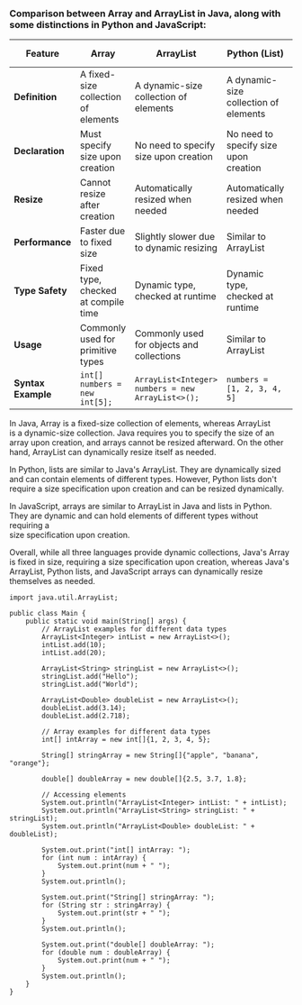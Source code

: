 ### Comparison between Array and ArrayList in Java, along with some distinctions in Python and JavaScript:
| Feature          | Array                                | ArrayList                                            | Python (List)                          | JavaScript (Array)                    |
|------------------|--------------------------------------|------------------------------------------------------|----------------------------------------|--------------------------------------|
| **Definition**   | A fixed-size collection of elements  | A dynamic-size collection of elements                | A dynamic-size collection of elements  | A dynamic-size collection of elements|
| **Declaration**  | Must specify size upon creation      | No need to specify size upon creation               | No need to specify size upon creation | No need to specify size upon creation|
| **Resize**       | Cannot resize after creation          | Automatically resized when needed                    | Automatically resized when needed     | Automatically resized when needed    |
| **Performance**  | Faster due to fixed size             | Slightly slower due to dynamic resizing              | Similar to ArrayList                   | Similar to ArrayList                  |
| **Type Safety**  | Fixed type, checked at compile time  | Dynamic type, checked at runtime                     | Dynamic type, checked at runtime       | Dynamic type, checked at runtime      |
| **Usage**        | Commonly used for primitive types    | Commonly used for objects and collections            | Similar to ArrayList                   | Similar to ArrayList                  |
|**Syntax Example**|`int[] numbers = new int[5];`|`ArrayList<Integer> numbers = new ArrayList<>();`|`numbers = [1, 2, 3, 4, 5]` |`let numbers = [1, 2, 3, 4, 5];` |



In Java, Array is a fixed-size collection of elements, whereas ArrayList   
is a dynamic-size collection. Java requires you to specify the size of an   
array upon creation, and arrays cannot be resized afterward. On the other   
hand, ArrayList can dynamically resize itself as needed.

In Python, lists are similar to Java's ArrayList. They are dynamically sized   
and can contain elements of different types. However, Python lists don't   
require a size specification upon creation and can be resized dynamically.

In JavaScript, arrays are similar to ArrayList in Java and lists in Python.   
They are dynamic and can hold elements of different types without requiring a   
size specification upon creation.

Overall, while all three languages provide dynamic collections, Java's Array   
is fixed in size, requiring a size specification upon creation, whereas Java's   
ArrayList, Python lists, and JavaScript arrays can dynamically resize themselves as needed.

```
import java.util.ArrayList;

public class Main {
    public static void main(String[] args) {
        // ArrayList examples for different data types
        ArrayList<Integer> intList = new ArrayList<>();
        intList.add(10);
        intList.add(20);
        
        ArrayList<String> stringList = new ArrayList<>();
        stringList.add("Hello");
        stringList.add("World");
        
        ArrayList<Double> doubleList = new ArrayList<>();
        doubleList.add(3.14);
        doubleList.add(2.718);
        
        // Array examples for different data types
        int[] intArray = new int[]{1, 2, 3, 4, 5};
        
        String[] stringArray = new String[]{"apple", "banana", "orange"};
        
        double[] doubleArray = new double[]{2.5, 3.7, 1.8};
        
        // Accessing elements
        System.out.println("ArrayList<Integer> intList: " + intList);
        System.out.println("ArrayList<String> stringList: " + stringList);
        System.out.println("ArrayList<Double> doubleList: " + doubleList);
        
        System.out.print("int[] intArray: ");
        for (int num : intArray) {
            System.out.print(num + " ");
        }
        System.out.println();
        
        System.out.print("String[] stringArray: ");
        for (String str : stringArray) {
            System.out.print(str + " ");
        }
        System.out.println();
        
        System.out.print("double[] doubleArray: ");
        for (double num : doubleArray) {
            System.out.print(num + " ");
        }
        System.out.println();
    }
}

```